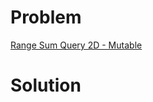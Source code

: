 
# Problem





[Range Sum Query 2D - Mutable](https://leetcode.com/problems/range-sum-query-2d-mutable)

# Solution



